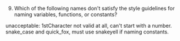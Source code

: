 9. Which of the following names don't satisfy the style guidelines for naming variables, functions, or constants?

unacceptable: 1stCharacter not valid at all, can't start with a number. snake_case and quick_fox, must use snakeyell if naming constants. 